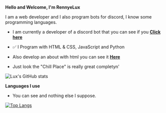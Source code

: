 </html>
<b><p class="anchor">Hello and Welcome, I'm RennyeLux</p></b>

</body

<p class="center">I am a web developer and I also program bots for discord, I know some programming languages.</p>

- I am currently a developer of a discord bot that you can see if you **[Click here](https://bit.ly/KayshiInvite)**

- ✅ I Program with HTML & CSS, JavaScript and Python

- Also develop an about with html you can see it **[Here](https://renye.com/)**

- Just look the "Chill Place" is really great completyn'

![Lux's GitHub stats](https://github-readme-stats.vercel.app/api?username=rennyelux&theme=tokyonight&show_icons=true)

<b><p class="anchor">Languages I use</p></b>

- You can see and nothing else I suppose.

[![Top Langs](https://github-readme-stats.vercel.app/api/top-langs/?username=rennyelux&theme=tokyonight&layout=compact)](https://github.com/anuraghazra/github-readme-stats)

  
  </html>


